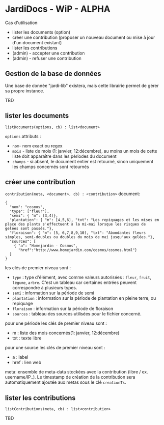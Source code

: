 # JardiDocs - WiP -  ALPHA

Cas d'utilisation
- lister les documents (option)
- créer une contribution (proposer un nouveau document ou mise à jour d'un document existant)
- lister les contributions
- (admin) - accepter une contribution
- (admin) - refuser une contribution

## Gestion de la base de données
Une base de donnée "jardi-lib" existera, 
mais cette librairie permet de gérer sa propre instance.

TBD

## lister les documents
`listDocuments(options, cb) : list<document>`

`options` attributs :
- `nom`- nom exact ou regex
- `mois` - liste de mois (1: janvier, 12:décembre), au moins un mois de cette liste doit apparaître dans les périodes du document
- `champs` - si absent, le document entier est retourné, sinon uniquement les champs concernés sont retournés 

## créer une contribution 

`contribution(meta, <document>, cb) : <contribution>`
document:
``` 
{
  "nom": "cosmos",
  "type": ["fleur"],
  "semi": { "m": [3,4]},
  "plantation": { "m": [4,5,6], "txt": "Les repiquages et les mises en place des plants s'effectuent à la mi-mai lorsque les risques de gelées sont passés."},
  "floraison": { "m": [5, 6,7,8,9,10], "txt": "Abondantes fleurs simples, semi-doubles ou doubles du mois de mai jusqu'aux gelées."},
  "sources": [
    { "a": "Homejardin - Cosmos",
      "href":"http://www.homejardin.com/cosmos/cosmos.html"}
  ]
}
```
les clés de premier niveau sont : 
- `type` : type d'élément, avec comme valeurs autorisées : `fleur`, `fruit`, `légume`, `arbre`. C'est un tableau car certaines entrées peuvent correspondre à plusieurs types.
- `semi` : information sur la période de semi
- `plantation` : information sur la période de plantation en pleine terre, ou repiquage
- `floraison` : information sur la période de floraison
- `sources` : tableau des sources utilisées pour le fichier concerné.

pour une période les clés de premier niveau sont : 
- m : liste des mois concernés(1: janvier, 12:décembre)
- txt : texte libre

pour une source les clés de premier niveau sont : 
- a : label
- href : lien web

meta: ensemble de meta-data stockées avec la contribution (libre / ex. username/IP..).
Le timestamp de création de la contribution sera automatiquement ajoutée aux metas sous le clé `creationTs`.

## lister les contributions

`listContributions(meta, cb) : list<contribution>`

TBD



